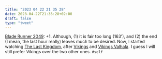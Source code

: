 ```yaml
---
title: "2023 04 22 21 35 28"
date: 2023-04-22T21:35:28+02:00
draft: false
type: "tweet"
---
```


[Blade Runner 2049](https://en.wikipedia.org/wiki/Blade_Runner_2049): +1. Although, (1) it is fair too long (163'), and (2) the end (I mean, the last hour really) leaves much to be desired. Now, I started watching [The Last Kingdom](<https://en.wikipedia.org/wiki/The_Last_Kingdom_(TV_series)>), after [Vikings](<https://en.wikipedia.org/wiki/Vikings_(TV_series)>) and [Vikings Valhala](https://en.wikipedia.org/wiki/Vikings:_Valhalla). I guess I will still prefer Vikings over the two other ones. `#self`
